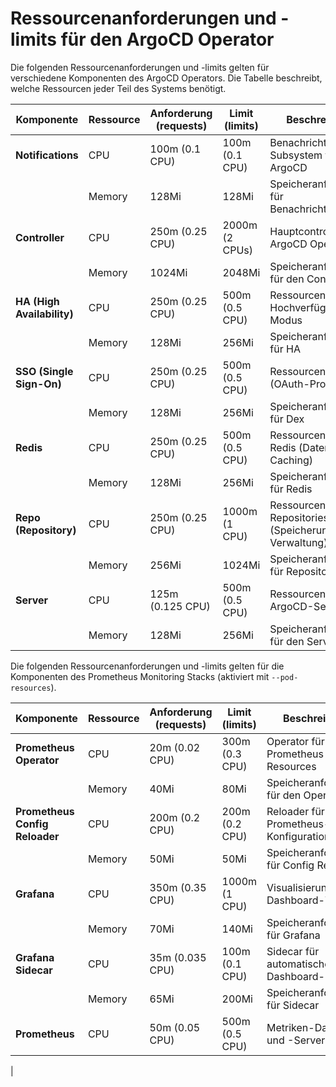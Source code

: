 # Ressourcenanforderungen und -limits für den ArgoCD Operator

Die folgenden Ressourcenanforderungen und -limits gelten für verschiedene Komponenten des ArgoCD Operators. Die Tabelle beschreibt, welche Ressourcen jeder Teil des Systems benötigt.

| **Komponente**          | **Ressource** | **Anforderung (requests)** | **Limit (limits)** | **Beschreibung** |
|-------------------------|---------------|----------------------------|--------------------|------------------|
| **Notifications**        | CPU           | 100m (0.1 CPU)             | 100m (0.1 CPU)     | Benachrichtigungs-Subsystem für ArgoCD |
|                         | Memory        | 128Mi                      | 128Mi              | Speicheranforderung für Benachrichtigungen |
| **Controller**           | CPU           | 250m (0.25 CPU)            | 2000m (2 CPUs)     | Hauptcontroller des ArgoCD Operators |
|                         | Memory        | 1024Mi                     | 2048Mi             | Speicheranforderung für den Controller |
| **HA (High Availability)** | CPU         | 250m (0.25 CPU)            | 500m (0.5 CPU)     | Ressourcen für Hochverfügbarkeits-Modus |
|                         | Memory        | 128Mi                      | 256Mi              | Speicheranforderung für HA |
| **SSO (Single Sign-On)** | CPU           | 250m (0.25 CPU)            | 500m (0.5 CPU)     | Ressourcen für Dex (OAuth-Provider) |
|                         | Memory        | 128Mi                      | 256Mi              | Speicheranforderung für Dex |
| **Redis**                | CPU           | 250m (0.25 CPU)            | 500m (0.5 CPU)     | Ressourcen für Redis (Datenbank-Caching) |
|                         | Memory        | 128Mi                      | 256Mi              | Speicheranforderung für Redis |
| **Repo (Repository)**    | CPU           | 250m (0.25 CPU)            | 1000m (1 CPU)      | Ressourcen für Repositories (Speicherung und Verwaltung) |
|                         | Memory        | 256Mi                      | 1024Mi             | Speicheranforderung für Repositories |
| **Server**               | CPU           | 125m (0.125 CPU)           | 500m (0.5 CPU)     | Ressourcen für den ArgoCD-Server |
|                         | Memory        | 128Mi                      | 256Mi              | Speicheranforderung für den Server |


Die folgenden Ressourcenanforderungen und -limits gelten für die Komponenten des Prometheus Monitoring Stacks (aktiviert mit `--pod-resources`).

| **Komponente**                      | **Ressource** | **Anforderung (requests)** | **Limit (limits)** | **Beschreibung** |
|-------------------------------------|---------------|----------------------------|--------------------|------------------|
| **Prometheus Operator**              | CPU           | 20m (0.02 CPU)             | 300m (0.3 CPU)     | Operator für Prometheus Custom Resources |
|                                     | Memory        | 40Mi                       | 80Mi               | Speicheranforderung für den Operator |
| **Prometheus Config Reloader**       | CPU           | 200m (0.2 CPU)             | 200m (0.2 CPU)     | Reloader für Prometheus-Konfigurationen |
|                                     | Memory        | 50Mi                       | 50Mi               | Speicheranforderung für Config Reloader |
| **Grafana**                          | CPU           | 350m (0.35 CPU)            | 1000m (1 CPU)      | Visualisierungs- und Dashboard-Tool |
|                                     | Memory        | 70Mi                       | 140Mi              | Speicheranforderung für Grafana |
| **Grafana Sidecar**                  | CPU           | 35m (0.035 CPU)            | 100m (0.1 CPU)     | Sidecar für automatisches Dashboard-Laden |
|                                     | Memory        | 65Mi                       | 200Mi              | Speicheranforderung für Sidecar |
| **Prometheus**                       | CPU           | 50m (0.05 CPU)             | 500m (0.5 CPU)     | Metriken-Datenbank und -Server |
|                         
